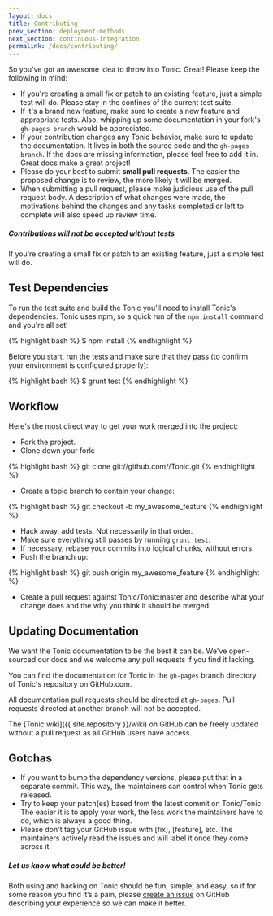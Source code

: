 ```yaml
---
layout: docs
title: Contributing
prev_section: deployment-methods
next_section: continuous-integration
permalink: /docs/contributing/
---
```


So you've got an awesome idea to throw into Tonic. Great! Please keep the
following in mind:

* If you're creating a small fix or patch to an existing feature, just a simple
  test will do. Please stay in the confines of the current test suite.
* If it's a brand new feature, make sure to create a new feature and appropriate 
  tests. Also, whipping up some documentation in your fork's 
  `gh-pages branch` would be appreciated.
* If your contribution changes any Tonic behavior, make sure to update the
  documentation. It lives in both the source code and the `gh-pages branch`. 
  If the docs are missing information, please feel free to add it in. Great docs 
  make a great project!
* Please do your best to submit **small pull requests**. The easier the proposed
  change is to review, the more likely it will be merged.
* When submitting a pull request, please make judicious use of the pull request
  body. A description of what changes were made, the motivations behind the
  changes and any tasks completed or left to complete will also speed up review 
  time.

<div class="note warning">
  <h5>Contributions will not be accepted without tests</h5>
  <p>
    If you’re creating a small fix or patch to an existing feature, just
    a simple test will do.
  </p>
</div>

Test Dependencies
-----------------

To run the test suite and build the Tonic you'll need to install Tonic's
dependencies. Tonic uses npm, so a quick run of the `npm install` command and
you're all set!

{% highlight bash %}
$ npm install
{% endhighlight %}

Before you start, run the tests and make sure that they pass (to confirm your
environment is configured properly):

{% highlight bash %}
$ grunt test
{% endhighlight %}

Workflow
--------

Here's the most direct way to get your work merged into the project:

* Fork the project.
* Clone down your fork:

{% highlight bash %}
git clone git://github.com/<username>/Tonic.git
{% endhighlight %}

* Create a topic branch to contain your change:

{% highlight bash %}
git checkout -b my_awesome_feature
{% endhighlight %}


* Hack away, add tests. Not necessarily in that order.
* Make sure everything still passes by running `grunt test`.
* If necessary, rebase your commits into logical chunks, without errors.
* Push the branch up:

{% highlight bash %}
git push origin my_awesome_feature
{% endhighlight %}

* Create a pull request against Tonic/Tonic:master and describe what your
  change does and the why you think it should be merged.

Updating Documentation
----------------------

We want the Tonic documentation to be the best it can be. We've
open-sourced our docs and we welcome any pull requests if you find it
lacking.

You can find the documentation for Tonic in the
`gh-pages` branch directory of Tonic's repository on GitHub.com.

All documentation pull requests should be directed at `gh-pages`.  Pull
requests directed at another branch will not be accepted.

The [Tonic wiki]({{ site.repository }}/wiki) on GitHub
can be freely updated without a pull request as all
GitHub users have access.

Gotchas
-------

* If you want to bump the dependency versions, please put that in a separate commit.
  This way, the maintainers can control when Tonic gets released.
* Try to keep your patch(es) based from the latest commit on Tonic/Tonic.
  The easier it is to apply your work, the less work the maintainers have to do,
  which is always a good thing.
* Please don't tag your GitHub issue with \[fix\], \[feature\], etc. The maintainers
  actively read the issues and will label it once they come across it.

<div class="note">
  <h5>Let us know what could be better!</h5>
  <p>
    Both using and hacking on Tonic should be fun, simple, and easy, so if for
    some reason you find it’s a pain, please <a
    href="{{ site.repository }}/issues/new">create an issue</a> on
    GitHub describing your experience so we can make it better.
  </p>
</div>
